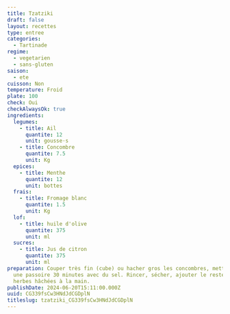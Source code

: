 ```yaml
---
title: Tzatziki
draft: false
layout: recettes
type: entree
categories:
  - Tartinade
regime:
  - vegetarien
  - sans-gluten
saison:
  - ete
cuisson: Non
temperature: Froid
plate: 100
check: Oui
checkAlwaysOk: true
ingredients:
  legumes:
    - title: Ail
      quantite: 12
      unit: gousse·s
    - title: Concombre
      quantite: 7.5
      unit: Kg
  epices:
    - title: Menthe
      quantite: 12
      unit: bottes
  frais:
    - title: Fromage blanc
      quantite: 1.5
      unit: Kg
  lof:
    - title: huile d'olive
      quantite: 375
      unit: ml
  sucres:
    - title: Jus de citron
      quantite: 375
      unit: ml
preparation: Couper très fin (cube) ou hacher gros les concombres, mettre dans
  une passoire 30 minutes avec du sel. Rincer, sécher, ajouter le reste avec
  herbes hâchées à la main.
publishDate: 2024-06-20T15:11:00.000Z
uuid: CG339fsCw3HNdJdCGDplN
titleslug: tzatziki_CG339fsCw3HNdJdCGDplN
---
```

